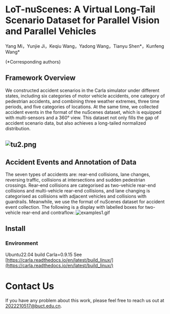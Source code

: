 # LoT-nuScenes: A Virtual Long-Tail Scenario Dataset for Parallel Vision and Parallel Vehicles
Yang Mi，Yunjie Ji，Keqiu Wang，Yadong Wang，Tianyu Shen*，Kunfeng Wang*

 (*Corresponding authors)  
## Framework Overview
We constructed accident scenarios in the Carla simulator under different states, including six categories of motor vehicle accidents, one category of pedestrian accidents, and combining three weather extremes, three time periods, and five categories of locations. At the same time, we collected accident events in the format of the nuScenes dataset, which is equipped with multi-sensors and a 360° view. This dataset not only fills the gap of accident scenario data, but also achieves a long-tailed normalized distribution.
## ![tu2.png](https://cdn.nlark.com/yuque/0/2024/png/46551520/1721093518067-69251208-f39c-4149-b439-52e8af386849.png#averageHue=%23e4e2de&clientId=u10cd986a-175d-4&from=drop&id=EOU1m&originHeight=858&originWidth=1801&originalType=binary&ratio=1.5&rotation=0&showTitle=false&size=1163925&status=done&style=none&taskId=ua9dc468b-271b-4740-90be-edb001645ef&title=)
## Accident Events and Annotation of Data
The seven types of accidents are: rear-end collisions, lane changes, reversing traffic, collisions at intersections and sudden pedestrian crossings. Rear-end collisions are categorised as two-vehicle rear-end collisions and multi-vehicle rear-end collisions, and lane changing is categorised as collisions with adjacent vehicles and collisions with guardrails. Meanwhile, we use the format of nuScenes dataset for accident event collection. The following is a display with labelled boxes for two-vehicle rear-end and contraflow:
![examples1.gif](https://imgur.com/PQTntGK/examples.gif)
## Install
### Environment
Ubuntu22.04  build Carla=0.9.15   See [https://carla.readthedocs.io/en/latest/build_linux/](https://carla.readthedocs.io/en/latest/build_linux/)
# Contact Us
 If you have any problem about this work, please feel free to reach us out at  2022210517@buct.edu.cn.
